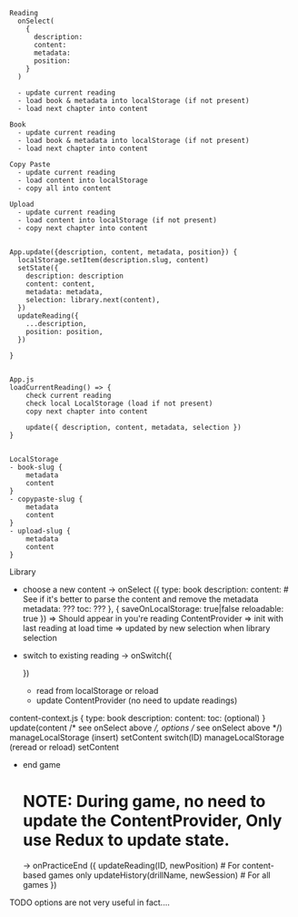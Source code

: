 ```
Reading
  onSelect(
    {
      description:
      content:
      metadata:
      position:
    }
  )

  - update current reading
  - load book & metadata into localStorage (if not present)
  - load next chapter into content

Book
  - update current reading
  - load book & metadata into localStorage (if not present)
  - load next chapter into content

Copy Paste
  - update current reading
  - load content into localStorage
  - copy all into content

Upload
  - update current reading
  - load content into localStorage (if not present)
  - copy next chapter into content


App.update({description, content, metadata, position}) {
  localStorage.setItem(description.slug, content)
  setState({
    description: description
    content: content,
    metadata: metadata,
    selection: library.next(content),
  })
  updateReading({
    ...description,
    position: position,
  })

}


App.js
loadCurrentReading() => {
    check current reading
    check local LocalStorage (load if not present)
    copy next chapter into content

    update({ description, content, metadata, selection })
}


LocalStorage
- book-slug {
    metadata
    content
}
- copypaste-slug {
    metadata
    content
}
- upload-slug {
    metadata
    content
}
```


Library
- choose a new content
  -> onSelect ({
      type: book
      description:
      content:  # See if it's better to parse the content and remove the metadata
      metadata: ???
      toc: ???
  }, {
      saveOnLocalStorage: true|false
      reloadable: true
  })
  => Should appear in you're reading
  ContentProvider => init with last reading at load time
                  => updated by new selection when library selection

- switch to existing reading
  -> onSwitch({

  })
  - read from localStorage or reload
  - update ContentProvider (no need to update readings)


content-context.js
  {
    type: book
    description:
    content:
    toc: (optional)
  }
  update(content /* see onSelect above */, options /* see onSelect above */)
    manageLocalStorage (insert)
    setContent
  switch(ID)
    manageLocalStorage (reread or reload)
    setContent


- end game
  # NOTE: During game, no need to update the ContentProvider, Only use Redux to update state.
  -> onPracticeEnd ({
    updateReading(ID, newPosition) # For content-based games only
    updateHistory(drillName, newSession) # For all games
  })


TODO options are not very useful in fact....